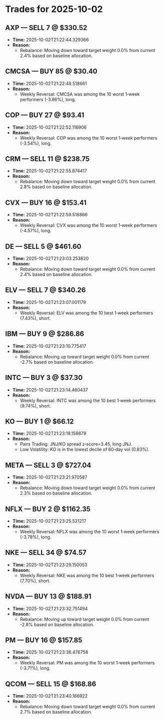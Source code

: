 # Trades for 2025-10-02

## AXP — SELL 7 @ $330.52
- **Time:** 2025-10-02T21:22:44.329366
- **Reason:**
  - Rebalance: Moving down toward target weight 0.0% from current 2.4% based on baseline allocation.

## CMCSA — BUY 85 @ $30.40
- **Time:** 2025-10-02T21:22:48.518661
- **Reason:**
  - Weekly Reversal: CMCSA was among the 10 worst 1‑week performers (-3.86%), long.

## COP — BUY 27 @ $93.41
- **Time:** 2025-10-02T21:22:52.116906
- **Reason:**
  - Weekly Reversal: COP was among the 10 worst 1‑week performers (-3.54%), long.

## CRM — SELL 11 @ $238.75
- **Time:** 2025-10-02T21:22:55.874417
- **Reason:**
  - Rebalance: Moving down toward target weight 0.0% from current 2.8% based on baseline allocation.

## CVX — BUY 16 @ $153.41
- **Time:** 2025-10-02T21:22:59.518866
- **Reason:**
  - Weekly Reversal: CVX was among the 10 worst 1‑week performers (-4.57%), long.

## DE — SELL 5 @ $461.60
- **Time:** 2025-10-02T21:23:03.253820
- **Reason:**
  - Rebalance: Moving down toward target weight 0.0% from current 2.4% based on baseline allocation.

## ELV — SELL 7 @ $340.26
- **Time:** 2025-10-02T21:23:07.001179
- **Reason:**
  - Weekly Reversal: ELV was among the 10 best 1‑week performers (7.43%), short.

## IBM — BUY 9 @ $286.86
- **Time:** 2025-10-02T21:23:10.775417
- **Reason:**
  - Rebalance: Moving up toward target weight 0.0% from current -2.7% based on baseline allocation.

## INTC — BUY 3 @ $37.30
- **Time:** 2025-10-02T21:23:14.460437
- **Reason:**
  - Weekly Reversal: INTC was among the 10 best 1‑week performers (9.74%), short.

## KO — BUY 1 @ $66.12
- **Time:** 2025-10-02T21:23:18.158879
- **Reason:**
  - Pairs Trading: JNJ/KO spread z‑score=3.45, long JNJ.
  - Low Volatility: KO is in the lowest decile of 60‑day vol (0.83%).

## META — SELL 3 @ $727.04
- **Time:** 2025-10-02T21:23:21.970587
- **Reason:**
  - Rebalance: Moving down toward target weight 0.0% from current 2.3% based on baseline allocation.

## NFLX — BUY 2 @ $1162.35
- **Time:** 2025-10-02T21:23:25.521217
- **Reason:**
  - Weekly Reversal: NFLX was among the 10 worst 1‑week performers (-3.78%), long.

## NKE — SELL 34 @ $74.57
- **Time:** 2025-10-02T21:23:29.150053
- **Reason:**
  - Weekly Reversal: NKE was among the 10 best 1‑week performers (7.70%), short.

## NVDA — BUY 13 @ $188.91
- **Time:** 2025-10-02T21:23:32.751494
- **Reason:**
  - Rebalance: Moving up toward target weight 0.0% from current -2.8% based on baseline allocation.

## PM — BUY 16 @ $157.85
- **Time:** 2025-10-02T21:23:36.476758
- **Reason:**
  - Weekly Reversal: PM was among the 10 worst 1‑week performers (-3.71%), long.

## QCOM — SELL 15 @ $168.86
- **Time:** 2025-10-02T21:23:40.166922
- **Reason:**
  - Rebalance: Moving down toward target weight 0.0% from current 2.7% based on baseline allocation.

